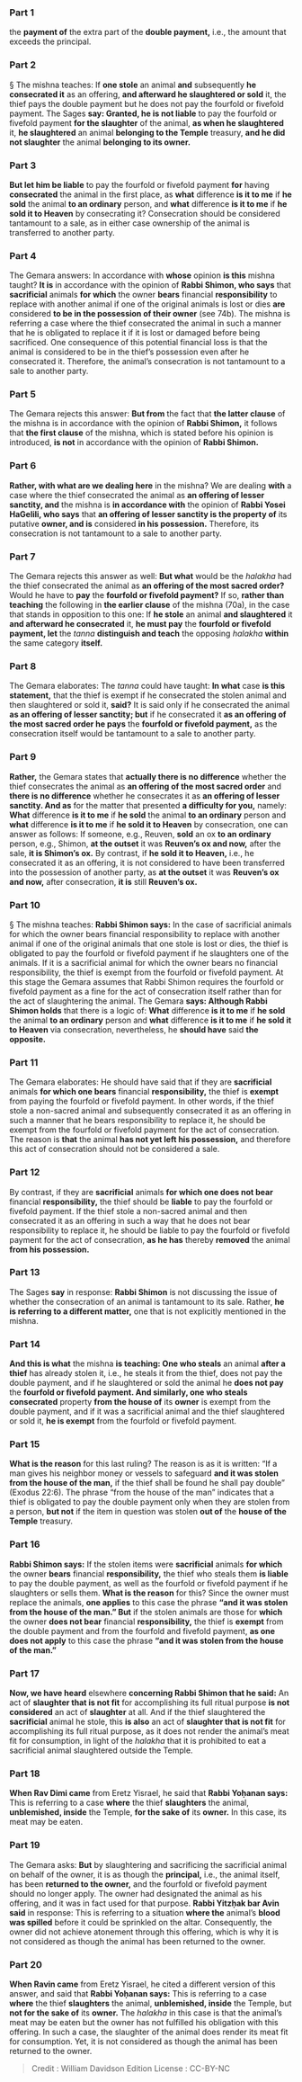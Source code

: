 
### Part 1
the <b>payment of</b> the extra part of the <b>double payment,</b> i.e., the amount that exceeds the principal.

### Part 2
§ The mishna teaches: If <b>one stole</b> an animal <b>and</b> subsequently <b>he consecrated it</b> as an offering, <b>and afterward he slaughtered or sold</b> it, the thief pays the double payment but he does not pay the fourfold or fivefold payment. The Sages <b>say: Granted, he is not liable</b> to pay the fourfold or fivefold payment <b>for the slaughter</b> of the animal, <b>as when he slaughtered</b> it, <b>he slaughtered</b> an animal <b>belonging to the Temple</b> treasury, <b>and he did not slaughter</b> the animal <b>belonging to its owner.</b>

### Part 3
<b>But let him be liable</b> to pay the fourfold or fivefold payment <b>for</b> having <b>consecrated</b> the animal in the first place, as <b>what</b> difference <b>is it to me</b> if <b>he sold</b> the animal <b>to an ordinary</b> person, and <b>what</b> difference <b>is it to me</b> if <b>he sold it to Heaven</b> by consecrating it? Consecration should be considered tantamount to a sale, as in either case ownership of the animal is transferred to another party.

### Part 4
The Gemara answers: In accordance with <b>whose</b> opinion <b>is this</b> mishna taught? <b>It is</b> in accordance with the opinion of <b>Rabbi Shimon, who says</b> that <b>sacrificial</b> animals <b>for which</b> the owner <b>bears</b> financial <b>responsibility</b> to replace with another animal if one of the original animals is lost or dies <b>are</b> considered <b>to be in the possession of their owner</b> (see 74b). The mishna is referring a case where the thief consecrated the animal in such a manner that he is obligated to replace it if it is lost or damaged before being sacrificed. One consequence of this potential financial loss is that the animal is considered to be in the thief’s possession even after he consecrated it. Therefore, the animal’s consecration is not tantamount to a sale to another party.

### Part 5
The Gemara rejects this answer: <b>But from</b> the fact that <b>the latter clause</b> of the mishna is in accordance with the opinion of <b>Rabbi Shimon,</b> it follows that <b>the first clause</b> of the mishna, which is stated before his opinion is introduced, <b>is not</b> in accordance with the opinion of <b>Rabbi Shimon.</b>

### Part 6
<b>Rather, with what are we dealing here</b> in the mishna? We are dealing <b>with</b> a case where the thief consecrated the animal as <b>an offering of lesser sanctity, and</b> the mishna is <b>in accordance with</b> the opinion of <b>Rabbi Yosei HaGelili, who says</b> that <b>an offering of lesser sanctity is the property of</b> its putative <b>owner, and is</b> considered <b>in his possession.</b> Therefore, its consecration is not tantamount to a sale to another party.

### Part 7
The Gemara rejects this answer as well: <b>But what</b> would be the <i>halakha</i> had the thief consecrated the animal as <b>an offering of the most sacred order?</b> Would he have to <b>pay</b> the <b>fourfold or fivefold payment?</b> If so, <b>rather than teaching</b> the following in <b>the earlier clause</b> of the mishna (70a), in the case that stands in opposition to this one: If <b>he stole</b> an animal <b>and slaughtered</b> it <b>and afterward he consecrated</b> it, <b>he must pay</b> the <b>fourfold or fivefold payment, let</b> the <i>tanna</i> <b>distinguish and teach</b> the opposing <i>halakha</i> <b>within</b> the same category <b>itself.</b>

### Part 8
The Gemara elaborates: The <i>tanna</i> could have taught: <b>In what</b> case <b>is this statement,</b> that the thief is exempt if he consecrated the stolen animal and then slaughtered or sold it, <b>said?</b> It is said only if he consecrated the animal <b>as an offering of lesser sanctity; but</b> if he consecrated it <b>as an offering of the most sacred order he pays</b> the <b>fourfold or fivefold payment,</b> as the consecration itself would be tantamount to a sale to another party.

### Part 9
<b>Rather,</b> the Gemara states that <b>actually there is no difference</b> whether the thief consecrates the animal as <b>an offering of the most sacred order</b> and <b>there is no difference</b> whether he consecrates it as <b>an offering of lesser sanctity. And as</b> for the matter that presented <b>a difficulty for you,</b> namely: <b>What</b> difference <b>is it to me</b> if <b>he sold</b> the animal <b>to an ordinary</b> person and <b>what</b> difference <b>is it to me</b> if <b>he sold it to Heaven</b> by consecration, one can answer as follows: If someone, e.g., Reuven, <b>sold</b> an ox <b>to an ordinary</b> person, e.g., Shimon, <b>at the outset</b> it was <b>Reuven’s ox and now,</b> after the sale, <b>it is Shimon’s ox.</b> By contrast, if <b>he sold it to Heaven,</b> i.e., he consecrated it as an offering, it is not considered to have been transferred into the possession of another party, as <b>at the outset</b> it was <b>Reuven’s ox and now,</b> after consecration, <b>it is</b> still <b>Reuven’s ox.</b>

### Part 10
§ The mishna teaches: <b>Rabbi Shimon says:</b> In the case of sacrificial animals for which the owner bears financial responsibility to replace with another animal if one of the original animals that one stole is lost or dies, the thief is obligated to pay the fourfold or fivefold payment if he slaughters one of the animals. If it is a sacrificial animal for which the owner bears no financial responsibility, the thief is exempt from the fourfold or fivefold payment. At this stage the Gemara assumes that Rabbi Shimon requires the fourfold or fivefold payment as a fine for the act of consecration itself rather than for the act of slaughtering the animal. The Gemara <b>says: Although Rabbi Shimon holds</b> that there is a logic of: <b>What</b> difference <b>is it to me</b> if <b>he sold</b> the animal <b>to an ordinary</b> person and <b>what</b> difference <b>is it to me</b> if <b>he sold it to Heaven</b> via consecration, nevertheless, he <b>should have</b> said <b>the opposite.</b>

### Part 11
The Gemara elaborates: He should have said that if they are <b>sacrificial</b> animals <b>for which one bears</b> financial <b>responsibility,</b> the thief is <b>exempt</b> from paying the fourfold or fivefold payment. In other words, if the thief stole a non-sacred animal and subsequently consecrated it as an offering in such a manner that he bears responsibility to replace it, he should be exempt from the fourfold or fivefold payment for the act of consecration. The reason is <b>that</b> the animal <b>has not yet left his possession,</b> and therefore this act of consecration should not be considered a sale.

### Part 12
By contrast, if they are <b>sacrificial</b> animals <b>for which one does not bear</b> financial <b>responsibility,</b> the thief should be <b>liable</b> to pay the fourfold or fivefold payment. If the thief stole a non-sacred animal and then consecrated it as an offering in such a way that he does not bear responsibility to replace it, he should be liable to pay the fourfold or fivefold payment for the act of consecration, <b>as he has</b> thereby <b>removed</b> the animal <b>from his possession.</b>

### Part 13
The Sages <b>say</b> in response: <b>Rabbi Shimon</b> is not discussing the issue of whether the consecration of an animal is tantamount to its sale. Rather, <b>he is referring to a different matter,</b> one that is not explicitly mentioned in the mishna.

### Part 14
<b>And this is what</b> the mishna <b>is teaching: One who steals</b> an animal <b>after a thief</b> has already stolen it, i.e., he steals it from the thief, does not pay the double payment, and if he slaughtered or sold the animal he <b>does not pay</b> the <b>fourfold or fivefold payment. And similarly, one who steals consecrated</b> property <b>from the house of</b> its <b>owner</b> is exempt from the double payment, and if it was a sacrificial animal and the thief slaughtered or sold it, <b>he is exempt</b> from the fourfold or fivefold payment.

### Part 15
<b>What is the reason</b> for this last ruling? The reason is as it is written: “If a man gives his neighbor money or vessels to safeguard <b>and it was stolen from the house of the man,</b> if the thief shall be found he shall pay double” (Exodus 22:6). The phrase “from the house of the man” indicates that a thief is obligated to pay the double payment only when they are stolen from a person, <b>but not</b> if the item in question was stolen <b>out of</b> the <b>house of the Temple</b> treasury.

### Part 16
<b>Rabbi Shimon says:</b> If the stolen items were <b>sacrificial</b> animals <b>for which</b> the owner <b>bears</b> financial <b>responsibility,</b> the thief who steals them <b>is liable</b> to pay the double payment, as well as the fourfold or fivefold payment if he slaughters or sells them. <b>What is the reason</b> for this? Since the owner must replace the animals, <b>one applies</b> to this case the phrase <b>“and it was stolen from the house of the man.” But</b> if the stolen animals are those for <b>which</b> the owner <b>does not bear</b> financial <b>responsibility,</b> the thief is <b>exempt</b> from the double payment and from the fourfold and fivefold payment, <b>as one does not apply</b> to this case the phrase <b>“and it was stolen from the house of the man.”</b>

### Part 17
<b>Now, we have heard</b> elsewhere <b>concerning Rabbi Shimon that he said:</b> An act of <b>slaughter that is not fit</b> for accomplishing its full ritual purpose <b>is not considered</b> an act of <b>slaughter</b> at all. And if the thief slaughtered the <b>sacrificial</b> animal he stole, this <b>is also</b> an act of <b>slaughter that is not fit</b> for accomplishing its full ritual purpose, as it does not render the animal’s meat fit for consumption, in light of the <i>halakha</i> that it is prohibited to eat a sacrificial animal slaughtered outside the Temple.

### Part 18
<b>When Rav Dimi came</b> from Eretz Yisrael, he said that <b>Rabbi Yoḥanan says:</b> This is referring to a case <b>where</b> the thief <b>slaughters</b> the animal, <b>unblemished, inside</b> the Temple, <b>for the sake of</b> its <b>owner.</b> In this case, its meat may be eaten.

### Part 19
The Gemara asks: <b>But</b> by slaughtering and sacrificing the sacrificial animal on behalf of the owner, it is as though the <b>principal,</b> i.e., the animal itself, has been <b>returned to the owner,</b> and the fourfold or fivefold payment should no longer apply. The owner had designated the animal as his offering, and it was in fact used for that purpose. <b>Rabbi Yitzḥak bar Avin said</b> in response: This is referring to a situation <b>where the</b> animal’s <b>blood was spilled</b> before it could be sprinkled on the altar. Consequently, the owner did not achieve atonement through this offering, which is why it is not considered as though the animal has been returned to the owner.

### Part 20
<b>When Ravin came</b> from Eretz Yisrael, he cited a different version of this answer, and said that <b>Rabbi Yoḥanan says:</b> This is referring to a case <b>where</b> the thief <b>slaughters</b> the animal, <b>unblemished, inside</b> the Temple, but <b>not for the sake of</b> its <b>owner.</b> The <i>halakha</i> in this case is that the animal’s meat may be eaten but the owner has not fulfilled his obligation with this offering. In such a case, the slaughter of the animal does render its meat fit for consumption. Yet, it is not considered as though the animal has been returned to the owner.

>Credit : William Davidson Edition
>License : CC-BY-NC